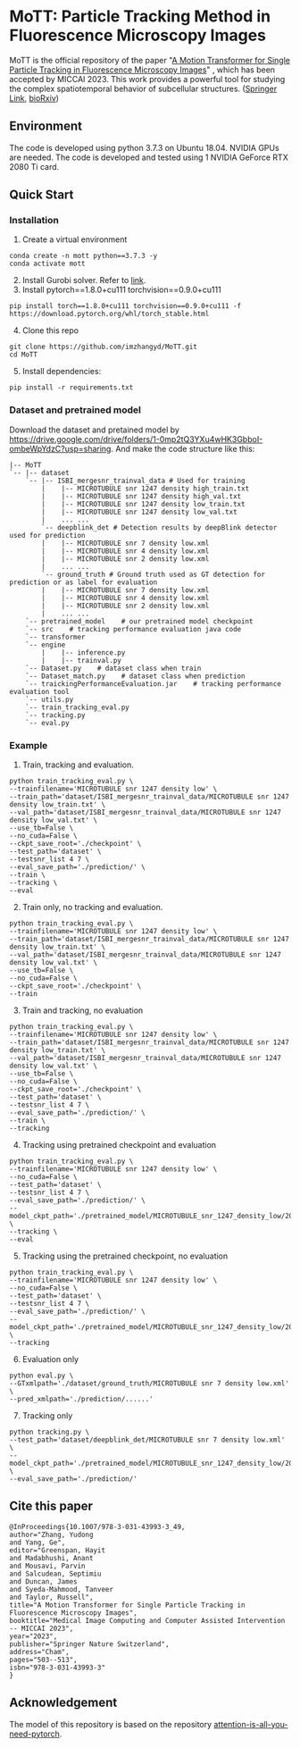 # MoTT: Particle Tracking Method in Fluorescence Microscopy Images
MoTT is the official repository of the paper "[A Motion Transformer for Single Particle Tracking in Fluorescence Microscopy Images](https://link.springer.com/chapter/10.1007/978-3-031-43993-3_49)" , which has been accepted by MICCAI 2023. This work provides a powerful tool for studying the complex spatiotemporal behavior of subcellular structures. ([Springer Link](https://link.springer.com/chapter/10.1007/978-3-031-43993-3_49), [bioRxiv](https://www.biorxiv.org/content/10.1101/2023.07.20.549804v1))


## Environment
The code is developed using python 3.7.3 on Ubuntu 18.04. NVIDIA GPUs are needed. The code is developed and tested using 1 NVIDIA GeForce RTX 2080 Ti card.

## Quick Start
### Installation
1. Create a virtual environment
```
conda create -n mott python==3.7.3 -y
conda activate mott
```
2. Install Gurobi solver.
Refer to [link](https://zhuanlan.zhihu.com/p/79524375).  
3. Install pytorch==1.8.0+cu111 torchvision==0.9.0+cu111
```
pip install torch==1.8.0+cu111 torchvision==0.9.0+cu111 -f https://download.pytorch.org/whl/torch_stable.html
```
4. Clone this repo
```
git clone https://github.com/imzhangyd/MoTT.git
cd MoTT
```
5. Install dependencies:
 ```
 pip install -r requirements.txt
 ```

### Dataset and pretrained model
Download the dataset and pretained model by https://drive.google.com/drive/folders/1-0mp2tQ3YXu4wHK3GbboI-ombeWpYdzC?usp=sharing. And make the code structure like this:

```
|-- MoTT  
`-- |-- dataset
    `-- |-- ISBI_mergesnr_trainval_data # Used for training
        |    |-- MICROTUBULE snr 1247 density high_train.txt
        |    |-- MICROTUBULE snr 1247 density high_val.txt
        |    |-- MICROTUBULE snr 1247 density low_train.txt
        |    |-- MICROTUBULE snr 1247 density low_val.txt
        |    ... ...
        `-- deepblink_det # Detection results by deepBlink detector used for prediction
        |    |-- MICROTUBULE snr 7 density low.xml
        |    |-- MICROTUBULE snr 4 density low.xml
        |    |-- MICROTUBULE snr 2 density low.xml
        |    ... ...
        `-- ground_truth # Ground truth used as GT detection for prediction or as label for evaluation
        |    |-- MICROTUBULE snr 7 density low.xml
        |    |-- MICROTUBULE snr 4 density low.xml
        |    |-- MICROTUBULE snr 2 density low.xml
        |    ... ...
    `-- pretrained_model    # our pretrained model checkpoint
    `-- src    # tracking performance evaluation java code
    `-- transformer
    `-- engine
        |    |-- inference.py
        |    |-- trainval.py
    `-- Dataset.py    # dataset class when train
    `-- Dataset_match.py    # dataset class when prediction
    `-- traickingPerformanceEvaluation.jar    # tracking performance evaluation tool
    `-- utils.py
    `-- train_tracking_eval.py
    `-- tracking.py
    `-- eval.py
```

### Example
1. Train, tracking and evaluation.
```
python train_tracking_eval.py \
--trainfilename='MICROTUBULE snr 1247 density low' \
--train_path='dataset/ISBI_mergesnr_trainval_data/MICROTUBULE snr 1247 density low_train.txt' \
--val_path='dataset/ISBI_mergesnr_trainval_data/MICROTUBULE snr 1247 density low_val.txt' \
--use_tb=False \
--no_cuda=False \
--ckpt_save_root='./checkpoint' \
--test_path='dataset' \
--testsnr_list 4 7 \
--eval_save_path='./prediction/' \
--train \
--tracking \
--eval
```

2. Train only, no tracking and evaluation.
```
python train_tracking_eval.py \
--trainfilename='MICROTUBULE snr 1247 density low' \
--train_path='dataset/ISBI_mergesnr_trainval_data/MICROTUBULE snr 1247 density low_train.txt' \
--val_path='dataset/ISBI_mergesnr_trainval_data/MICROTUBULE snr 1247 density low_val.txt' \
--use_tb=False \
--no_cuda=False \
--ckpt_save_root='./checkpoint' \
--train
```

3. Train and tracking, no evaluation
```
python train_tracking_eval.py \
--trainfilename='MICROTUBULE snr 1247 density low' \
--train_path='dataset/ISBI_mergesnr_trainval_data/MICROTUBULE snr 1247 density low_train.txt' \
--val_path='dataset/ISBI_mergesnr_trainval_data/MICROTUBULE snr 1247 density low_val.txt' \
--use_tb=False \
--no_cuda=False \
--ckpt_save_root='./checkpoint' \
--test_path='dataset' \
--testsnr_list 4 7 \
--eval_save_path='./prediction/' \
--train \
--tracking
```

4. Tracking using pretrained checkpoint and evaluation
```
python train_tracking_eval.py \
--trainfilename='MICROTUBULE snr 1247 density low' \
--no_cuda=False \
--test_path='dataset' \
--testsnr_list 4 7 \
--eval_save_path='./prediction/' \
--model_ckpt_path='./pretrained_model/MICROTUBULE_snr_1247_density_low/20220406_11_18_51.chkpt' \
--tracking \
--eval
```

5. Tracking using the pretrained checkpoint, no evaluation
```
python train_tracking_eval.py \
--trainfilename='MICROTUBULE snr 1247 density low' \
--no_cuda=False \
--test_path='dataset' \
--testsnr_list 4 7 \
--eval_save_path='./prediction/' \
--model_ckpt_path='./pretrained_model/MICROTUBULE_snr_1247_density_low/20220406_11_18_51.chkpt' \
--tracking
```

6. Evaluation only
```
python eval.py \
--GTxmlpath='./dataset/ground_truth/MICROTUBULE snr 7 density low.xml' \
--pred_xmlpath='./prediction/......'
```

7. Tracking only
```
python tracking.py \
--test_path='dataset/deepblink_det/MICROTUBULE snr 7 density low.xml' \
--model_ckpt_path='./pretrained_model/MICROTUBULE_snr_1247_density_low/20220406_11_18_51.chkpt' \
--eval_save_path='./prediction/'
```


## Cite this paper
```
@InProceedings{10.1007/978-3-031-43993-3_49,
author="Zhang, Yudong
and Yang, Ge",
editor="Greenspan, Hayit
and Madabhushi, Anant
and Mousavi, Parvin
and Salcudean, Septimiu
and Duncan, James
and Syeda-Mahmood, Tanveer
and Taylor, Russell",
title="A Motion Transformer for Single Particle Tracking in Fluorescence Microscopy Images",
booktitle="Medical Image Computing and Computer Assisted Intervention -- MICCAI 2023",
year="2023",
publisher="Springer Nature Switzerland",
address="Cham",
pages="503--513",
isbn="978-3-031-43993-3"
}
```
## Acknowledgement
The model of this repository is based on the repository [attention-is-all-you-need-pytorch](https://github.com/jadore801120/attention-is-all-you-need-pytorch).


